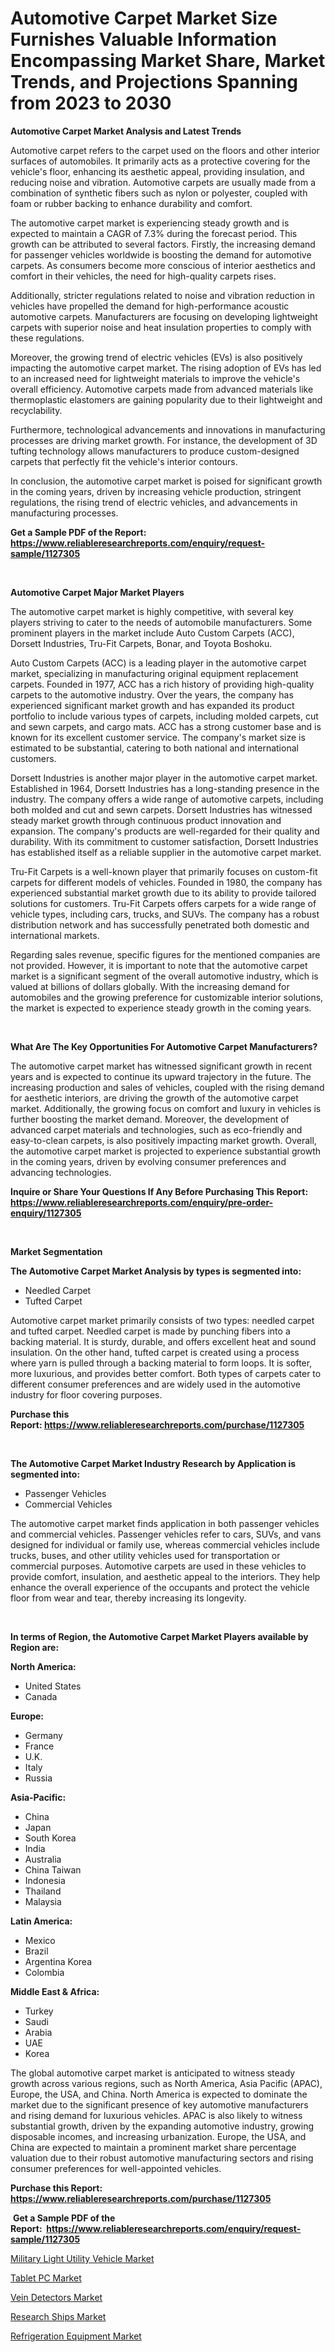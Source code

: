 <p><h1>Automotive Carpet Market Size Furnishes Valuable Information Encompassing Market Share, Market Trends, and Projections Spanning from 2023 to 2030</h1></p><p><strong>Automotive Carpet Market Analysis and Latest Trends</strong></p>
<p><p>Automotive carpet refers to the carpet used on the floors and other interior surfaces of automobiles. It primarily acts as a protective covering for the vehicle's floor, enhancing its aesthetic appeal, providing insulation, and reducing noise and vibration. Automotive carpets are usually made from a combination of synthetic fibers such as nylon or polyester, coupled with foam or rubber backing to enhance durability and comfort.</p><p>The automotive carpet market is experiencing steady growth and is expected to maintain a CAGR of 7.3% during the forecast period. This growth can be attributed to several factors. Firstly, the increasing demand for passenger vehicles worldwide is boosting the demand for automotive carpets. As consumers become more conscious of interior aesthetics and comfort in their vehicles, the need for high-quality carpets rises.</p><p>Additionally, stricter regulations related to noise and vibration reduction in vehicles have propelled the demand for high-performance acoustic automotive carpets. Manufacturers are focusing on developing lightweight carpets with superior noise and heat insulation properties to comply with these regulations.</p><p>Moreover, the growing trend of electric vehicles (EVs) is also positively impacting the automotive carpet market. The rising adoption of EVs has led to an increased need for lightweight materials to improve the vehicle's overall efficiency. Automotive carpets made from advanced materials like thermoplastic elastomers are gaining popularity due to their lightweight and recyclability.</p><p>Furthermore, technological advancements and innovations in manufacturing processes are driving market growth. For instance, the development of 3D tufting technology allows manufacturers to produce custom-designed carpets that perfectly fit the vehicle's interior contours.</p><p>In conclusion, the automotive carpet market is poised for significant growth in the coming years, driven by increasing vehicle production, stringent regulations, the rising trend of electric vehicles, and advancements in manufacturing processes.</p></p>
<p><strong>Get a Sample PDF of the Report:&nbsp; <a href="https://www.reliableresearchreports.com/enquiry/request-sample/1127305">https://www.reliableresearchreports.com/enquiry/request-sample/1127305</a></strong></p>
<p>&nbsp;</p>
<p><strong>Automotive Carpet Major Market Players</strong></p>
<p><p>The automotive carpet market is highly competitive, with several key players striving to cater to the needs of automobile manufacturers. Some prominent players in the market include Auto Custom Carpets (ACC), Dorsett Industries, Tru-Fit Carpets, Bonar, and Toyota Boshoku.</p><p>Auto Custom Carpets (ACC) is a leading player in the automotive carpet market, specializing in manufacturing original equipment replacement carpets. Founded in 1977, ACC has a rich history of providing high-quality carpets to the automotive industry. Over the years, the company has experienced significant market growth and has expanded its product portfolio to include various types of carpets, including molded carpets, cut and sewn carpets, and cargo mats. ACC has a strong customer base and is known for its excellent customer service. The company's market size is estimated to be substantial, catering to both national and international customers.</p><p>Dorsett Industries is another major player in the automotive carpet market. Established in 1964, Dorsett Industries has a long-standing presence in the industry. The company offers a wide range of automotive carpets, including both molded and cut and sewn carpets. Dorsett Industries has witnessed steady market growth through continuous product innovation and expansion. The company's products are well-regarded for their quality and durability. With its commitment to customer satisfaction, Dorsett Industries has established itself as a reliable supplier in the automotive carpet market.</p><p>Tru-Fit Carpets is a well-known player that primarily focuses on custom-fit carpets for different models of vehicles. Founded in 1980, the company has experienced substantial market growth due to its ability to provide tailored solutions for customers. Tru-Fit Carpets offers carpets for a wide range of vehicle types, including cars, trucks, and SUVs. The company has a robust distribution network and has successfully penetrated both domestic and international markets.</p><p>Regarding sales revenue, specific figures for the mentioned companies are not provided. However, it is important to note that the automotive carpet market is a significant segment of the overall automotive industry, which is valued at billions of dollars globally. With the increasing demand for automobiles and the growing preference for customizable interior solutions, the market is expected to experience steady growth in the coming years.</p></p>
<p>&nbsp;</p>
<p><strong>What Are The Key Opportunities For Automotive Carpet Manufacturers?</strong></p>
<p><p>The automotive carpet market has witnessed significant growth in recent years and is expected to continue its upward trajectory in the future. The increasing production and sales of vehicles, coupled with the rising demand for aesthetic interiors, are driving the growth of the automotive carpet market. Additionally, the growing focus on comfort and luxury in vehicles is further boosting the market demand. Moreover, the development of advanced carpet materials and technologies, such as eco-friendly and easy-to-clean carpets, is also positively impacting market growth. Overall, the automotive carpet market is projected to experience substantial growth in the coming years, driven by evolving consumer preferences and advancing technologies.</p></p>
<p><strong>Inquire or Share Your Questions If Any Before Purchasing This Report: <a href="https://www.reliableresearchreports.com/enquiry/pre-order-enquiry/1127305">https://www.reliableresearchreports.com/enquiry/pre-order-enquiry/1127305</a></strong></p>
<p>&nbsp;</p>
<p><strong>Market Segmentation</strong></p>
<p><strong>The Automotive Carpet Market Analysis by types is segmented into:</strong></p>
<p><ul><li>Needled Carpet</li><li>Tufted Carpet</li></ul></p>
<p><p>Automotive carpet market primarily consists of two types: needled carpet and tufted carpet. Needled carpet is made by punching fibers into a backing material. It is sturdy, durable, and offers excellent heat and sound insulation. On the other hand, tufted carpet is created using a process where yarn is pulled through a backing material to form loops. It is softer, more luxurious, and provides better comfort. Both types of carpets cater to different consumer preferences and are widely used in the automotive industry for floor covering purposes.</p></p>
<p><strong>Purchase this Report:&nbsp;<a href="https://www.reliableresearchreports.com/purchase/1127305">https://www.reliableresearchreports.com/purchase/1127305</a></strong></p>
<p>&nbsp;</p>
<p><strong>The Automotive Carpet Market Industry Research by Application is segmented into:</strong></p>
<p><ul><li>Passenger Vehicles</li><li>Commercial Vehicles</li></ul></p>
<p><p>The automotive carpet market finds application in both passenger vehicles and commercial vehicles. Passenger vehicles refer to cars, SUVs, and vans designed for individual or family use, whereas commercial vehicles include trucks, buses, and other utility vehicles used for transportation or commercial purposes. Automotive carpets are used in these vehicles to provide comfort, insulation, and aesthetic appeal to the interiors. They help enhance the overall experience of the occupants and protect the vehicle floor from wear and tear, thereby increasing its longevity.</p></p>
<p>&nbsp;</p>
<p><strong>In terms of Region, the Automotive Carpet Market Players available by Region are:</strong></p>
<p>
    <p> <strong> North America: </strong>
        <ul>
            <li>United States</li>
            <li>Canada</li>
        </ul>
        </p> 
    <p> <strong> Europe: </strong>
        <ul>
            <li>Germany</li>
            <li>France</li>
            <li>U.K.</li>
            <li>Italy</li>
            <li>Russia</li>
        </ul>
        </p> 
    <p> <strong> Asia-Pacific: </strong>
        <ul>
            <li>China</li>
            <li>Japan</li>
            <li>South Korea</li>
            <li>India</li>
            <li>Australia</li>
            <li>China Taiwan</li>
            <li>Indonesia</li>
            <li>Thailand</li>
            <li>Malaysia</li>
        </ul>
        </p> 
    <p> <strong> Latin America: </strong>
        <ul>
            <li>Mexico</li>
            <li>Brazil</li>
            <li>Argentina Korea</li>
            <li>Colombia</li>
        </ul>
        </p> 
    <p> <strong> Middle East & Africa: </strong>
        <ul>
            <li>Turkey</li>
            <li>Saudi</li>
            <li>Arabia</li>
            <li>UAE</li>
            <li>Korea</li>
        </ul>
    </p>
    </p>
<p><p>The global automotive carpet market is anticipated to witness steady growth across various regions, such as North America, Asia Pacific (APAC), Europe, the USA, and China. North America is expected to dominate the market due to the significant presence of key automotive manufacturers and rising demand for luxurious vehicles. APAC is also likely to witness substantial growth, driven by the expanding automotive industry, growing disposable incomes, and increasing urbanization. Europe, the USA, and China are expected to maintain a prominent market share percentage valuation due to their robust automotive manufacturing sectors and rising consumer preferences for well-appointed vehicles.</p></p>
<p><strong>Purchase this Report: <a href="https://www.reliableresearchreports.com/purchase/1127305">https://www.reliableresearchreports.com/purchase/1127305</a></strong></p>
<p>&nbsp;<strong>Get a Sample PDF of the Report:&nbsp;&nbsp;<a href="https://www.reliableresearchreports.com/enquiry/request-sample/1127305">https://www.reliableresearchreports.com/enquiry/request-sample/1127305</a></strong></p>
<p><strong></strong></p>
<p><p><a href="https://github.com/lilstefpacute/Market-Research-Report-List-1/blob/main/military-light-utility-vehicle-market.md">Military Light Utility Vehicle Market</a></p><p><a href="https://medium.com/@myrticecole/tablet-pc-market-analysis-its-cagr-market-segmentation-and-global-industry-overview-a4a2c7615239">Tablet PC Market</a></p><p><a href="https://www.linkedin.com/pulse/vein-detectors-market-research-report-unlocks-analysis-financial-yj2ye/">Vein Detectors Market</a></p><p><a href="https://github.com/AKSHATREPORTPRIME/Market-Research-Report-List-1/blob/main/research-ships-market.md">Research Ships Market</a></p><p><a href="https://medium.com/@jacks0866979/refrigeration-equipment-market-research-report-its-history-and-forecast-2023-to-2030-22aff7c7c7a8">Refrigeration Equipment Market</a></p></p>